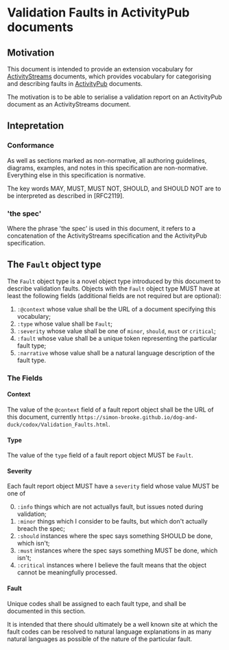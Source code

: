# Validation Faults in ActivityPub documents

## Motivation

This document is intended to provide an extension vocabulary for [ActivityStreams](https://www.w3.org/TR/activitystreams-core/) documents, which provides vocabulary for categorising and describing faults in [ActivityPub](https://www.w3.org/TR/activitypub/) documents.

The motivation is to be able to serialise a validation report on an ActivityPub document as an ActivityStreams document.

## Intepretation

### Conformance

As well as sections marked as non-normative, all authoring guidelines, diagrams, examples, and notes in this specification are non-normative. Everything else in this specification is normative.

The key words MAY, MUST, MUST NOT, SHOULD, and SHOULD NOT are to be interpreted as described in [RFC2119].

### 'the spec'

Where the phrase 'the spec' is used in this document, it refers to a concatenation of the ActivityStreams specification and the ActivityPub specification.

## The `Fault` object type

The `Fault` object type is a novel object type introduced by this document to describe validation faults. Objects with the `Fault` object type MUST have at least the following fields (additional fields are not required but are optional):

1. `:@context` whose value shall be the URL of a document specifying this vocabulary;
2. `:type` whose value shall be `Fault`;
3. `:severity` whose value shall be one of `minor`, `should`, `must` or `critical`;
4. `:fault` whose value shall be a unique token representing the particular fault type;
5. `:narrative` whose value shall be a natural language description of the fault type.

### The Fields

#### Context

The value of the `@context` field of a fault report object shall be the URL of this
document, currently `https://simon-brooke.github.io/dog-and-duck/codox/Validation_Faults.html`.

#### Type

The value of the `type` field of a fault report object MUST be `Fault`.

#### Severity

Each fault report object MUST have a `severity` field whose value MUST be one of

   0. `:info` things which are not actuallys fault, but issues noted during
      validation;
   1. `:minor` things which I consider to be faults, but which
      don't actually breach the spec;
   2. `:should` instances where the spec says something SHOULD
      be done, which isn't;
   3. `:must` instances where the spec says something MUST
      be done, which isn't;
   4. `:critical` instances where I believe the fault means that
      the object cannot be meaningfully processed.

#### Fault

Unique codes shall be assigned to each fault type, and shall be documented in this section.

It is intended that there should ultimately be a well known site at which the fault codes can be resolved to natural language explanations in as many natural languages as possible of the nature of the particular fault.
